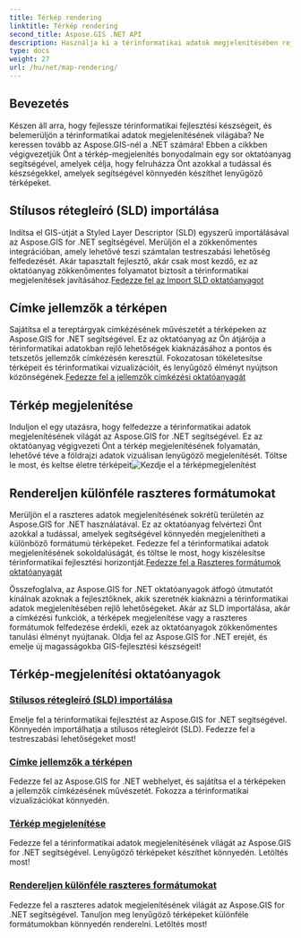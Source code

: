 ```yaml
---
title: Térkép rendering
linktitle: Térkép rendering
second_title: Aspose.GIS .NET API
description: Használja ki a térinformatikai adatok megjelenítésében rejlő lehetőségeket az Aspose.GIS for .NET segítségével. Könnyedén importálhat SLD-t, címkézhet fel funkciókat, és készíthet lenyűgöző térképeket. Fedezze fel most!
type: docs
weight: 27
url: /hu/net/map-rendering/
---
```

## Bevezetés
Készen áll arra, hogy fejlessze térinformatikai fejlesztési készségeit, és belemerüljön a térinformatikai adatok megjelenítésének világába? Ne keressen tovább az Aspose.GIS-nél a .NET számára! Ebben a cikkben végigvezetjük Önt a térkép-megjelenítés bonyodalmain egy sor oktatóanyag segítségével, amelyek célja, hogy felruházza Önt azokkal a tudással és készségekkel, amelyek segítségével könnyedén készíthet lenyűgöző térképeket.

## Stílusos rétegleíró (SLD) importálása

 Indítsa el GIS-útját a Styled Layer Descriptor (SLD) egyszerű importálásával az Aspose.GIS for .NET segítségével. Merüljön el a zökkenőmentes integrációban, amely lehetővé teszi számtalan testreszabási lehetőség felfedezését. Akár tapasztalt fejlesztő, akár csak most kezdő, ez az oktatóanyag zökkenőmentes folyamatot biztosít a térinformatikai megjelenítések javításához.[Fedezze fel az Import SLD oktatóanyagot](./import-styled-layer-descriptor/)

## Címke jellemzők a térképen

Sajátítsa el a tereptárgyak címkézésének művészetét a térképeken az Aspose.GIS for .NET segítségével. Ez az oktatóanyag az Ön átjárója a térinformatikai adatokban rejlő lehetőségek kiaknázásához a pontos és tetszetős jellemzők címkézésén keresztül. Fokozatosan tökéletesítse térképeit és térinformatikai vizualizációit, és lenyűgöző élményt nyújtson közönségének.[Fedezze fel a jellemzők címkézési oktatóanyagát](./label-features-on-map/)

## Térkép megjelenítése

 Induljon el egy utazásra, hogy felfedezze a térinformatikai adatok megjelenítésének világát az Aspose.GIS for .NET segítségével. Ez az oktatóanyag végigvezeti Önt a térkép megjelenítésének folyamatán, lehetővé téve a földrajzi adatok vizuálisan lenyűgöző megjelenítését. Töltse le most, és keltse életre térképeit![Kezdje el a térképmegjelenítést](./render-a-map/)

## Rendereljen különféle raszteres formátumokat

Merüljön el a raszteres adatok megjelenítésének sokrétű területén az Aspose.GIS for .NET használatával. Ez az oktatóanyag felvértezi Önt azokkal a tudással, amelyek segítségével könnyedén megjelenítheti a különböző formátumú térképeket. Fedezze fel a térinformatikai adatok megjelenítésének sokoldalúságát, és töltse le most, hogy kiszélesítse térinformatikai fejlesztési horizontját.[Fedezze fel a Raszteres formátumok oktatóanyagát](./render-various-raster-formats/)

Összefoglalva, az Aspose.GIS for .NET oktatóanyagok átfogó útmutatót kínálnak azoknak a fejlesztőknek, akik szeretnék kiaknázni a térinformatikai adatok megjelenítésében rejlő lehetőségeket. Akár az SLD importálása, akár a címkézési funkciók, a térképek megjelenítése vagy a raszteres formátumok felfedezése érdekli, ezek az oktatóanyagok zökkenőmentes tanulási élményt nyújtanak. Oldja fel az Aspose.GIS for .NET erejét, és emelje új magasságokba GIS-fejlesztési készségeit!
## Térkép-megjelenítési oktatóanyagok
### [Stílusos rétegleíró (SLD) importálása](./import-styled-layer-descriptor/)
Emelje fel a térinformatikai fejlesztést az Aspose.GIS for .NET segítségével. Könnyedén importálhatja a stílusos rétegleírót (SLD). Fedezze fel a testreszabási lehetőségeket most!
### [Címke jellemzők a térképen](./label-features-on-map/)
Fedezze fel az Aspose.GIS for .NET webhelyet, és sajátítsa el a térképeken a jellemzők címkézésének művészetét. Fokozza a térinformatikai vizualizációkat könnyedén.
### [Térkép megjelenítése](./render-a-map/)
Fedezze fel a térinformatikai adatok megjelenítésének világát az Aspose.GIS for .NET segítségével. Lenyűgöző térképeket készíthet könnyedén. Letöltés most!
### [Rendereljen különféle raszteres formátumokat](./render-various-raster-formats/)
Fedezze fel a raszteres adatok megjelenítésének világát az Aspose.GIS for .NET segítségével. Tanuljon meg lenyűgöző térképeket különféle formátumokban könnyedén renderelni. Letöltés most!